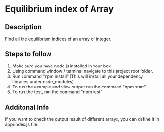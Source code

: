 # Equilibrium index of Array
## Description
Find all the equilibrium indices of an array of integer.

## Steps to follow
1. Make sure you have node js installed in your box
2. Using command window / terminal navigate to this project root folder.
3. Run command "npm install" (This will install all your dependency libraries under node_modules)
4. To run the example and view output run the command "npm start"
5. To run the test, run the command "npm test"

## Additonal Info
If you want to check the output result of different arrays, you can define it in app/index.js file.
